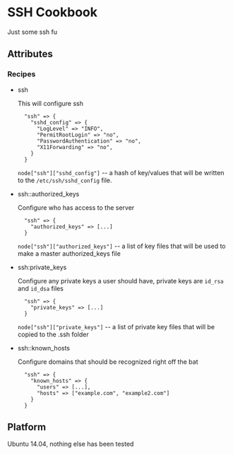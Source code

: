 # SSH Cookbook

Just some ssh fu 

## Attributes

### Recipes

* ssh

    This will configure ssh

        "ssh" => {
          "sshd_config" => {
            "LogLevel" => "INFO",
            "PermitRootLogin" => "no",
            "PasswordAuthentication" => "no",
            "X11Forwarding" => "no",
          }
        }

    `node["ssh"]["sshd_config"]` -- a hash of key/values that will be written to the `/etc/ssh/sshd_config` file.


* ssh::authorized_keys

    Configure who has access to the server

        "ssh" => {
          "authorized_keys" => [...]
        }


    `node["ssh"]["authorized_keys"]` -- a list of key files that will be used to make a master authorized_keys file


* ssh:private_keys

    Configure any private keys a user should have, private keys are `id_rsa` and `id_dsa` files

        "ssh" => {
          "private_keys" => [...]
        }

    `node["ssh"]["private_keys"]` -- a list of private key files that will be copied to the .ssh folder


* ssh::known_hosts

    Configure domains that should be recognized right off the bat

        "ssh" => {
          "known_hosts" => {
            "users" => [...],
            "hosts" => ["example.com", "example2.com"]
          }
        }


## Platform

Ubuntu 14.04, nothing else has been tested

